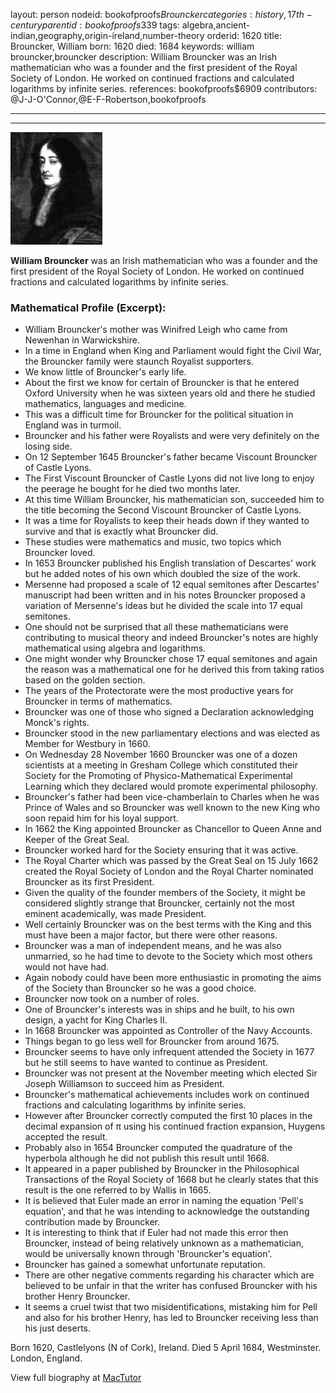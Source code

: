 layout: person
nodeid: bookofproofs$Brouncker
categories: history,17th-century
parentid: bookofproofs$339
tags: algebra,ancient-indian,geography,origin-ireland,number-theory
orderid: 1620
title: Brouncker, William
born: 1620
died: 1684
keywords: william brouncker,brouncker
description: William Brouncker was an Irish mathematician who was a founder and the first president of the Royal Society of London. He worked on continued fractions and calculated logarithms by infinite series.
references: bookofproofs$6909
contributors: @J-J-O'Connor,@E-F-Robertson,bookofproofs

---



---

![Brouncker.jpg](https://github.com/bookofproofs/bookofproofs.github.io/blob/main/_sources/_assets/images/portraits/Brouncker.jpg?raw=true)

**William Brouncker** was an Irish mathematician who was a founder and the first president of the Royal Society of London. He worked on continued fractions and calculated logarithms by infinite series.

### Mathematical Profile (Excerpt):
* William Brouncker's mother was Winifred Leigh who came from Newenhan in Warwickshire.
* In a time in England when King and Parliament would fight the Civil War, the Brouncker family were staunch Royalist supporters.
* We know little of Brouncker's early life.
* About the first we know for certain of Brouncker is that he entered Oxford University when he was sixteen years old and there he studied mathematics, languages and medicine.
* This was a difficult time for Brouncker for the political situation in England was in turmoil.
* Brouncker and his father were Royalists and were very definitely on the losing side.
* On 12 September 1645 Brouncker's father became Viscount Brouncker of Castle Lyons.
* The First Viscount Brouncker of Castle Lyons did not live long to enjoy the peerage he bought for he died two months later.
* At this time William Brouncker, his mathematician son, succeeded him to the title becoming the Second Viscount Brouncker of Castle Lyons.
* It was a time for Royalists to keep their heads down if they wanted to survive and that is exactly what Brouncker did.
* These studies were mathematics and music, two topics which Brouncker loved.
* In 1653 Brouncker published his English translation of Descartes' work but he added notes of his own which doubled the size of the work.
* Mersenne had proposed a scale of 12 equal semitones after Descartes' manuscript had been written and in his notes Brouncker proposed a variation of Mersenne's ideas but he divided the scale into 17 equal semitones.
* One should not be surprised that all these mathematicians were contributing to musical theory and indeed Brouncker's notes are highly mathematical using algebra and logarithms.
* One might wonder why Brouncker chose 17 equal semitones and again the reason was a mathematical one for he derived this from taking ratios based on the golden section.
* The years of the Protectorate were the most productive years for Brouncker in terms of mathematics.
* Brouncker was one of those who signed a Declaration acknowledging Monck's rights.
* Brouncker stood in the new parliamentary elections and was elected as Member for Westbury in 1660.
* On Wednesday 28 November 1660 Brouncker was one of a dozen scientists at a meeting in Gresham College which constituted their Society for the Promoting of Physico-Mathematical Experimental Learning which they declared would promote experimental philosophy.
* Brouncker's father had been vice-chamberlain to Charles when he was Prince of Wales and so Brouncker was well known to the new King who soon repaid him for his loyal support.
* In 1662 the King appointed Brouncker as Chancellor to Queen Anne and Keeper of the Great Seal.
* Brouncker worked hard for the Society ensuring that it was active.
* The Royal Charter which was passed by the Great Seal on 15 July 1662 created the Royal Society of London and the Royal Charter nominated Brouncker as its first President.
* Given the quality of the founder members of the Society, it might be considered slightly strange that Brouncker, certainly not the most eminent academically, was made President.
* Well certainly Brouncker was on the best terms with the King and this must have been a major factor, but there were other reasons.
* Brouncker was a man of independent means, and he was also unmarried, so he had time to devote to the Society which most others would not have had.
* Again nobody could have been more enthusiastic in promoting the aims of the Society than Brouncker so he was a good choice.
* Brouncker now took on a number of roles.
* One of Brouncker's interests was in ships and he built, to his own design, a yacht for King Charles II.
* In 1668 Brouncker was appointed as Controller of the Navy Accounts.
* Things began to go less well for Brouncker from around 1675.
* Brouncker seems to have only infrequent attended the Society in 1677 but he still seems to have wanted to continue as President.
* Brouncker was not present at the November meeting which elected Sir Joseph Williamson to succeed him as President.
* Brouncker's mathematical achievements includes work on continued fractions and calculating logarithms by infinite series.
* However after Brouncker correctly computed the first 10 places in the decimal expansion of π using his continued fraction expansion, Huygens accepted the result.
* Probably also in 1654 Brouncker computed the quadrature of the hyperbola although he did not publish this result until 1668.
* It appeared in a paper published by Brouncker in the Philosophical Transactions of the Royal Society of 1668 but he clearly states that this result is the one referred to by Wallis in 1665.
* It is believed that Euler made an error in naming the equation 'Pell's equation', and that he was intending to acknowledge the outstanding contribution made by Brouncker.
* It is interesting to think that if Euler had not made this error then Brouncker, instead of being relatively unknown as a mathematician, would be universally known through 'Brouncker's equation'.
* Brouncker has gained a somewhat unfortunate reputation.
* There are other negative comments regarding his character which are believed to be unfair in that the writer has confused Brouncker with his brother Henry Brouncker.
* It seems a cruel twist that two misidentifications, mistaking him for Pell and also for his brother Henry, has led to Brouncker receiving less than his just deserts.

Born 1620, Castlelyons (N of Cork), Ireland. Died 5 April 1684, Westminster. London, England.

View full biography at [MacTutor](https://mathshistory.st-andrews.ac.uk/Biographies/Brouncker/)
